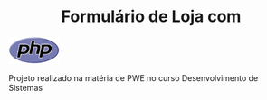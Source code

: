  <h1 align='center'>Formulário de Loja com </h1>

 <img width='90px' src='formulario-loja/img/PHP-logo.jpg'></img>


Projeto realizado na matéria de PWE no curso Desenvolvimento de Sistemas
